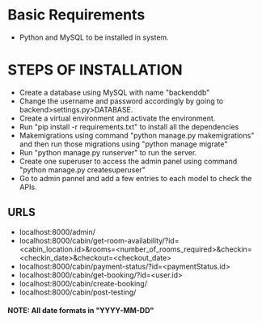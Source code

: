 # Basic Requirements
- Python and MySQL to be installed in system.

# STEPS OF INSTALLATION

- Create a database using MySQL with name "backenddb"
- Change the username and password accordingly by going to backend>settings.py>DATABASE.
- Create a virtual environment and activate the environment.
- Run "pip install -r requirements.txt" to install all the dependencies
- Makemigrations using command "python manage.py makemigrations" and then run those migrations using "python manage migrate"
- Run "python manage.py runserver" to run the server.
- Create one superuser to access the admin panel using command "python manage.py createsuperuser"
- Go to admin pannel and add a few entries to each model to check the APIs.


## URLS
- localhost:8000/admin/
- localhost:8000/cabin/get-room-availability/?id=<cabin_location.id>&rooms=<number_of_rooms_required>&checkin=<checkin_date>&checkout=<checkout_date>
- localhost:8000/cabin/payment-status/?id=<paymentStatus.id>
- localhost:8000/cabin/get-booking/?id=<user.id>
- localhost:8000/cabin/create-booking/
- localhost:8000/cabin/post-testing/


#### NOTE: All date formats in "YYYY-MM-DD"
